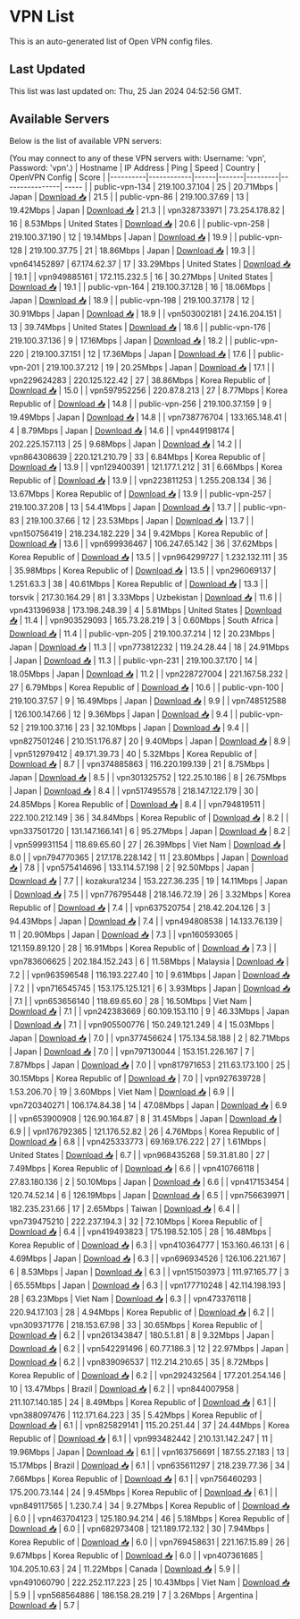 # VPN List

This is an auto-generated list of Open VPN config files.

## Last Updated

This list was last updated on: Thu, 25 Jan 2024 04:52:56 GMT.

## Available Servers

Below is the list of available VPN servers:

(You may connect to any of these VPN servers with: Username: 'vpn', Password: 'vpn'.)
| Hostname | IP Address | Ping | Speed | Country | OpenVPN Config | Score |
|----------|------------|------|-------|---------|----------------| ----- |
| public-vpn-134 | 219.100.37.104 | 25 | 20.71Mbps | Japan | [Download 📥](./configs/server_0_JP.ovpn) | 21.5 |
| public-vpn-86 | 219.100.37.69 | 13 | 19.42Mbps | Japan | [Download 📥](./configs/server_1_JP.ovpn) | 21.3 |
| vpn328733971 | 73.254.178.82 | 16 | 8.53Mbps | United States | [Download 📥](./configs/server_2_US.ovpn) | 20.6 |
| public-vpn-258 | 219.100.37.190 | 12 | 19.14Mbps | Japan | [Download 📥](./configs/server_3_JP.ovpn) | 19.9 |
| public-vpn-128 | 219.100.37.75 | 21 | 18.86Mbps | Japan | [Download 📥](./configs/server_4_JP.ovpn) | 19.3 |
| vpn641452897 | 67.174.62.37 | 17 | 33.29Mbps | United States | [Download 📥](./configs/server_5_US.ovpn) | 19.1 |
| vpn949885161 | 172.115.232.5 | 16 | 30.27Mbps | United States | [Download 📥](./configs/server_6_US.ovpn) | 19.1 |
| public-vpn-164 | 219.100.37.128 | 16 | 18.06Mbps | Japan | [Download 📥](./configs/server_7_JP.ovpn) | 18.9 |
| public-vpn-198 | 219.100.37.178 | 12 | 30.91Mbps | Japan | [Download 📥](./configs/server_8_JP.ovpn) | 18.9 |
| vpn503002181 | 24.16.204.151 | 13 | 39.74Mbps | United States | [Download 📥](./configs/server_9_US.ovpn) | 18.6 |
| public-vpn-176 | 219.100.37.136 | 9 | 17.16Mbps | Japan | [Download 📥](./configs/server_10_JP.ovpn) | 18.2 |
| public-vpn-220 | 219.100.37.151 | 12 | 17.36Mbps | Japan | [Download 📥](./configs/server_11_JP.ovpn) | 17.6 |
| public-vpn-201 | 219.100.37.212 | 19 | 20.25Mbps | Japan | [Download 📥](./configs/server_12_JP.ovpn) | 17.1 |
| vpn229624283 | 220.125.122.42 | 27 | 38.86Mbps | Korea Republic of | [Download 📥](./configs/server_13_KR.ovpn) | 15.0 |
| vpn597952256 | 220.87.8.213 | 27 | 8.77Mbps | Korea Republic of | [Download 📥](./configs/server_14_KR.ovpn) | 14.8 |
| public-vpn-256 | 219.100.37.159 | 9 | 19.49Mbps | Japan | [Download 📥](./configs/server_15_JP.ovpn) | 14.8 |
| vpn738776704 | 133.165.148.41 | 4 | 8.79Mbps | Japan | [Download 📥](./configs/server_16_JP.ovpn) | 14.6 |
| vpn449198174 | 202.225.157.113 | 25 | 9.68Mbps | Japan | [Download 📥](./configs/server_17_JP.ovpn) | 14.2 |
| vpn864308639 | 220.121.210.79 | 33 | 6.84Mbps | Korea Republic of | [Download 📥](./configs/server_18_KR.ovpn) | 13.9 |
| vpn129400391 | 121.177.1.212 | 31 | 6.66Mbps | Korea Republic of | [Download 📥](./configs/server_19_KR.ovpn) | 13.9 |
| vpn223811253 | 1.255.208.134 | 36 | 13.67Mbps | Korea Republic of | [Download 📥](./configs/server_20_KR.ovpn) | 13.9 |
| public-vpn-257 | 219.100.37.208 | 13 | 54.41Mbps | Japan | [Download 📥](./configs/server_21_JP.ovpn) | 13.7 |
| public-vpn-83 | 219.100.37.66 | 12 | 23.53Mbps | Japan | [Download 📥](./configs/server_22_JP.ovpn) | 13.7 |
| vpn150756419 | 218.234.182.229 | 34 | 9.42Mbps | Korea Republic of | [Download 📥](./configs/server_23_KR.ovpn) | 13.6 |
| vpn699936467 | 106.247.65.142 | 36 | 37.62Mbps | Korea Republic of | [Download 📥](./configs/server_24_KR.ovpn) | 13.5 |
| vpn964299727 | 1.232.132.111 | 35 | 35.98Mbps | Korea Republic of | [Download 📥](./configs/server_25_KR.ovpn) | 13.5 |
| vpn296069137 | 1.251.63.3 | 38 | 40.61Mbps | Korea Republic of | [Download 📥](./configs/server_26_KR.ovpn) | 13.3 |
| torsvik | 217.30.164.29 | 81 | 3.33Mbps | Uzbekistan | [Download 📥](./configs/server_27_UZ.ovpn) | 11.6 |
| vpn431396938 | 173.198.248.39 | 4 | 5.81Mbps | United States | [Download 📥](./configs/server_28_US.ovpn) | 11.4 |
| vpn903529093 | 165.73.28.219 | 3 | 0.60Mbps | South Africa | [Download 📥](./configs/server_29_ZA.ovpn) | 11.4 |
| public-vpn-205 | 219.100.37.214 | 12 | 20.23Mbps | Japan | [Download 📥](./configs/server_30_JP.ovpn) | 11.3 |
| vpn773812232 | 119.24.28.44 | 18 | 24.91Mbps | Japan | [Download 📥](./configs/server_31_JP.ovpn) | 11.3 |
| public-vpn-231 | 219.100.37.170 | 14 | 18.05Mbps | Japan | [Download 📥](./configs/server_32_JP.ovpn) | 11.2 |
| vpn228727004 | 221.167.58.232 | 27 | 6.79Mbps | Korea Republic of | [Download 📥](./configs/server_33_KR.ovpn) | 10.6 |
| public-vpn-100 | 219.100.37.57 | 9 | 16.49Mbps | Japan | [Download 📥](./configs/server_34_JP.ovpn) | 9.9 |
| vpn748512588 | 126.100.147.66 | 12 | 9.36Mbps | Japan | [Download 📥](./configs/server_35_JP.ovpn) | 9.4 |
| public-vpn-52 | 219.100.37.16 | 23 | 32.10Mbps | Japan | [Download 📥](./configs/server_36_JP.ovpn) | 9.4 |
| vpn827501246 | 210.151.176.87 | 20 | 9.40Mbps | Japan | [Download 📥](./configs/server_37_JP.ovpn) | 8.9 |
| vpn512979412 | 49.171.39.73 | 40 | 5.32Mbps | Korea Republic of | [Download 📥](./configs/server_38_KR.ovpn) | 8.7 |
| vpn374885863 | 116.220.199.139 | 21 | 8.75Mbps | Japan | [Download 📥](./configs/server_39_JP.ovpn) | 8.5 |
| vpn301325752 | 122.25.10.186 | 8 | 26.75Mbps | Japan | [Download 📥](./configs/server_40_JP.ovpn) | 8.4 |
| vpn517495578 | 218.147.122.179 | 30 | 24.85Mbps | Korea Republic of | [Download 📥](./configs/server_41_KR.ovpn) | 8.4 |
| vpn794819511 | 222.100.212.149 | 36 | 34.84Mbps | Korea Republic of | [Download 📥](./configs/server_42_KR.ovpn) | 8.2 |
| vpn337501720 | 131.147.166.141 | 6 | 95.27Mbps | Japan | [Download 📥](./configs/server_43_JP.ovpn) | 8.2 |
| vpn599931154 | 118.69.65.60 | 27 | 26.39Mbps | Viet Nam | [Download 📥](./configs/server_44_VN.ovpn) | 8.0 |
| vpn794770365 | 217.178.228.142 | 11 | 23.80Mbps | Japan | [Download 📥](./configs/server_45_JP.ovpn) | 7.8 |
| vpn575414696 | 133.114.57.198 | 2 | 92.50Mbps | Japan | [Download 📥](./configs/server_46_JP.ovpn) | 7.7 |
| kozakura1234 | 153.227.36.235 | 19 | 14.11Mbps | Japan | [Download 📥](./configs/server_47_JP.ovpn) | 7.5 |
| vpn776795448 | 218.146.72.19 | 26 | 3.32Mbps | Korea Republic of | [Download 📥](./configs/server_48_KR.ovpn) | 7.4 |
| vpn637520754 | 218.42.204.126 | 3 | 94.43Mbps | Japan | [Download 📥](./configs/server_49_JP.ovpn) | 7.4 |
| vpn494808538 | 14.133.76.139 | 11 | 20.90Mbps | Japan | [Download 📥](./configs/server_50_JP.ovpn) | 7.3 |
| vpn160593065 | 121.159.89.120 | 28 | 16.91Mbps | Korea Republic of | [Download 📥](./configs/server_51_KR.ovpn) | 7.3 |
| vpn783606625 | 202.184.152.243 | 6 | 11.58Mbps | Malaysia | [Download 📥](./configs/server_52_MY.ovpn) | 7.2 |
| vpn963596548 | 116.193.227.40 | 10 | 9.61Mbps | Japan | [Download 📥](./configs/server_53_JP.ovpn) | 7.2 |
| vpn716545745 | 153.175.125.121 | 6 | 3.93Mbps | Japan | [Download 📥](./configs/server_54_JP.ovpn) | 7.1 |
| vpn653656140 | 118.69.65.60 | 28 | 16.50Mbps | Viet Nam | [Download 📥](./configs/server_55_VN.ovpn) | 7.1 |
| vpn242383669 | 60.109.153.110 | 9 | 46.33Mbps | Japan | [Download 📥](./configs/server_56_JP.ovpn) | 7.1 |
| vpn905500776 | 150.249.121.249 | 4 | 15.03Mbps | Japan | [Download 📥](./configs/server_57_JP.ovpn) | 7.0 |
| vpn377456624 | 175.134.58.188 | 2 | 82.71Mbps | Japan | [Download 📥](./configs/server_58_JP.ovpn) | 7.0 |
| vpn797130044 | 153.151.226.167 | 7 | 7.87Mbps | Japan | [Download 📥](./configs/server_59_JP.ovpn) | 7.0 |
| vpn817971653 | 211.63.173.100 | 25 | 30.15Mbps | Korea Republic of | [Download 📥](./configs/server_60_KR.ovpn) | 7.0 |
| vpn927639728 | 1.53.206.70 | 19 | 3.60Mbps | Viet Nam | [Download 📥](./configs/server_61_VN.ovpn) | 6.9 |
| vpn720340271 | 106.174.84.38 | 14 | 47.08Mbps | Japan | [Download 📥](./configs/server_62_JP.ovpn) | 6.9 |
| vpn653900908 | 126.90.164.87 | 8 | 31.45Mbps | Japan | [Download 📥](./configs/server_63_JP.ovpn) | 6.9 |
| vpn176792365 | 121.176.52.82 | 26 | 4.76Mbps | Korea Republic of | [Download 📥](./configs/server_64_KR.ovpn) | 6.8 |
| vpn425333773 | 69.169.176.222 | 27 | 1.61Mbps | United States | [Download 📥](./configs/server_65_US.ovpn) | 6.7 |
| vpn968435268 | 59.31.81.80 | 27 | 7.49Mbps | Korea Republic of | [Download 📥](./configs/server_66_KR.ovpn) | 6.6 |
| vpn410766118 | 27.83.180.136 | 2 | 50.10Mbps | Japan | [Download 📥](./configs/server_67_JP.ovpn) | 6.6 |
| vpn417153454 | 120.74.52.14 | 6 | 126.19Mbps | Japan | [Download 📥](./configs/server_68_JP.ovpn) | 6.5 |
| vpn756639971 | 182.235.231.66 | 17 | 2.65Mbps | Taiwan | [Download 📥](./configs/server_69_TW.ovpn) | 6.4 |
| vpn739475210 | 222.237.194.3 | 32 | 72.10Mbps | Korea Republic of | [Download 📥](./configs/server_70_KR.ovpn) | 6.4 |
| vpn419493823 | 175.198.52.105 | 28 | 16.48Mbps | Korea Republic of | [Download 📥](./configs/server_71_KR.ovpn) | 6.3 |
| vpn410364777 | 153.160.46.131 | 6 | 4.69Mbps | Japan | [Download 📥](./configs/server_72_JP.ovpn) | 6.3 |
| vpn696934526 | 126.106.221.167 | 6 | 8.53Mbps | Japan | [Download 📥](./configs/server_73_JP.ovpn) | 6.3 |
| vpn151503973 | 111.97.165.77 | 3 | 65.55Mbps | Japan | [Download 📥](./configs/server_74_JP.ovpn) | 6.3 |
| vpn177710248 | 42.114.198.193 | 28 | 63.23Mbps | Viet Nam | [Download 📥](./configs/server_75_VN.ovpn) | 6.3 |
| vpn473376118 | 220.94.17.103 | 28 | 4.94Mbps | Korea Republic of | [Download 📥](./configs/server_76_KR.ovpn) | 6.2 |
| vpn309371776 | 218.153.67.98 | 33 | 30.65Mbps | Korea Republic of | [Download 📥](./configs/server_77_KR.ovpn) | 6.2 |
| vpn261343847 | 180.5.1.81 | 8 | 9.32Mbps | Japan | [Download 📥](./configs/server_78_JP.ovpn) | 6.2 |
| vpn542291496 | 60.77.186.3 | 12 | 22.97Mbps | Japan | [Download 📥](./configs/server_79_JP.ovpn) | 6.2 |
| vpn839096537 | 112.214.210.65 | 35 | 8.72Mbps | Korea Republic of | [Download 📥](./configs/server_80_KR.ovpn) | 6.2 |
| vpn292432564 | 177.201.254.146 | 10 | 13.47Mbps | Brazil | [Download 📥](./configs/server_81_BR.ovpn) | 6.2 |
| vpn844007958 | 211.107.140.185 | 24 | 8.49Mbps | Korea Republic of | [Download 📥](./configs/server_82_KR.ovpn) | 6.1 |
| vpn388097476 | 112.171.64.223 | 35 | 5.42Mbps | Korea Republic of | [Download 📥](./configs/server_83_KR.ovpn) | 6.1 |
| vpn825829141 | 115.20.251.44 | 37 | 24.44Mbps | Korea Republic of | [Download 📥](./configs/server_84_KR.ovpn) | 6.1 |
| vpn993482442 | 210.131.142.247 | 11 | 19.96Mbps | Japan | [Download 📥](./configs/server_85_JP.ovpn) | 6.1 |
| vpn163756691 | 187.55.27.183 | 13 | 15.17Mbps | Brazil | [Download 📥](./configs/server_86_BR.ovpn) | 6.1 |
| vpn635611297 | 218.239.77.36 | 34 | 7.66Mbps | Korea Republic of | [Download 📥](./configs/server_87_KR.ovpn) | 6.1 |
| vpn756460293 | 175.200.73.144 | 24 | 9.45Mbps | Korea Republic of | [Download 📥](./configs/server_88_KR.ovpn) | 6.1 |
| vpn849117565 | 1.230.7.4 | 34 | 9.27Mbps | Korea Republic of | [Download 📥](./configs/server_89_KR.ovpn) | 6.0 |
| vpn463704123 | 125.180.94.214 | 46 | 5.18Mbps | Korea Republic of | [Download 📥](./configs/server_90_KR.ovpn) | 6.0 |
| vpn682973408 | 121.189.172.132 | 30 | 7.94Mbps | Korea Republic of | [Download 📥](./configs/server_91_KR.ovpn) | 6.0 |
| vpn769458631 | 221.167.15.89 | 26 | 9.67Mbps | Korea Republic of | [Download 📥](./configs/server_92_KR.ovpn) | 6.0 |
| vpn407361685 | 104.205.10.63 | 24 | 11.22Mbps | Canada | [Download 📥](./configs/server_93_CA.ovpn) | 5.9 |
| vpn491060790 | 222.252.117.223 | 25 | 10.43Mbps | Viet Nam | [Download 📥](./configs/server_94_VN.ovpn) | 5.9 |
| vpn568564886 | 186.158.28.219 | 7 | 3.26Mbps | Argentina | [Download 📥](./configs/server_95_AR.ovpn) | 5.7 |
